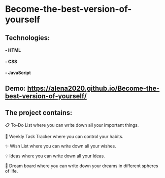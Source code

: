 # Become-the-best-version-of-yourself

## Technologies:

#### - HTML

#### - CSS

#### - JavaScript

## Demo: https://alena2020.github.io/Become-the-best-version-of-yourself/

## The project contains:

📋 To-Do List where you can write down all your important things.

💎 Weekly Task Tracker where you can control your habits.

✨ Wish List where you can write down all your wishes.

💡 Ideas where you can write down all your Ideas.

🔮 Dream board where you can write down your dreams in different spheres of life.
